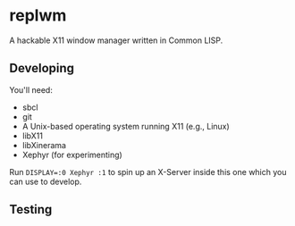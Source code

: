 # replwm
A hackable X11 window manager written in Common LISP.

## Developing
You'll need:
- sbcl
- git
- A Unix-based operating system running X11 (e.g., Linux)
- libX11
- libXinerama
- Xephyr (for experimenting)

Run `DISPLAY=:0 Xephyr :1` to spin up an X-Server inside this one which you can use to develop.

## Testing

